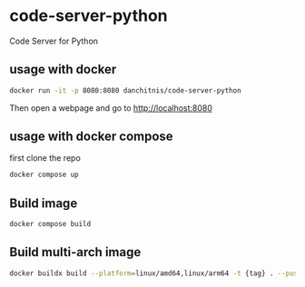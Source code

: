# code-server-python
Code Server for Python

## usage with docker

```bash
docker run -it -p 8080:8080 danchitnis/code-server-python
```

Then open a webpage and go to [http://localhost:8080](http://localhost:8080)

## usage with docker compose

first clone the repo

```bash
docker compose up
```

## Build image

```bash
docker compose build
```


## Build multi-arch image

```bash
docker buildx build --platform=linux/amd64,linux/arm64 -t {tag} . --push
```
